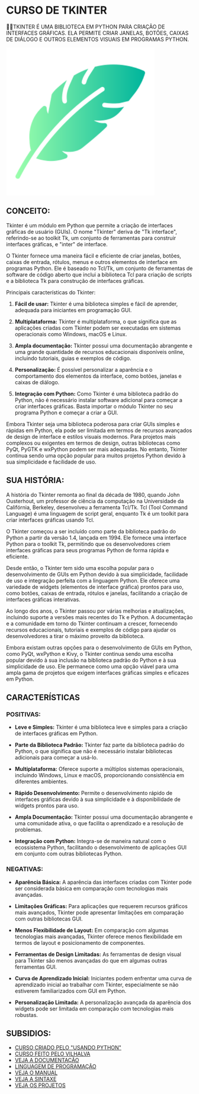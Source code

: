 # CURSO DE TKINTER
👨‍⚖️TKINTER É UMA BIBLIOTECA EM PYTHON PARA CRIAÇÃO DE INTERFACES GRÁFICAS. ELA PERMITE CRIAR JANELAS, BOTÕES, CAIXAS DE DIÁLOGO E OUTROS ELEMENTOS VISUAIS EM PROGRAMAS PYTHON.

<img src="FOTO.png" align="center" width="400"> <br>

## CONCEITO:
Tkinter é um módulo em Python que permite a criação de interfaces gráficas de usuário (GUIs). O nome "Tkinter" deriva de "Tk interface", referindo-se ao toolkit Tk, um conjunto de ferramentas para construir interfaces gráficas, e "inter" de interface.

O Tkinter fornece uma maneira fácil e eficiente de criar janelas, botões, caixas de entrada, rótulos, menus e outros elementos de interface em programas Python. Ele é baseado no Tcl/Tk, um conjunto de ferramentas de software de código aberto que inclui a biblioteca Tcl para criação de scripts e a biblioteca Tk para construção de interfaces gráficas.

Principais características do Tkinter:

1. **Fácil de usar:** Tkinter é uma biblioteca simples e fácil de aprender, adequada para iniciantes em programação GUI.

2. **Multiplataforma:** Tkinter é multiplataforma, o que significa que as aplicações criadas com Tkinter podem ser executadas em sistemas operacionais como Windows, macOS e Linux.

3. **Ampla documentação:** Tkinter possui uma documentação abrangente e uma grande quantidade de recursos educacionais disponíveis online, incluindo tutoriais, guias e exemplos de código.

4. **Personalização:** É possível personalizar a aparência e o comportamento dos elementos da interface, como botões, janelas e caixas de diálogo.

5. **Integração com Python:** Como Tkinter é uma biblioteca padrão do Python, não é necessário instalar software adicional para começar a criar interfaces gráficas. Basta importar o módulo Tkinter no seu programa Python e começar a criar a GUI.

Embora Tkinter seja uma biblioteca poderosa para criar GUIs simples e rápidas em Python, ela pode ser limitada em termos de recursos avançados de design de interface e estilos visuais modernos. Para projetos mais complexos ou exigentes em termos de design, outras bibliotecas como PyQt, PyGTK e wxPython podem ser mais adequadas. No entanto, Tkinter continua sendo uma opção popular para muitos projetos Python devido à sua simplicidade e facilidade de uso.

## SUA HISTÓRIA:
A história do Tkinter remonta ao final da década de 1980, quando John Ousterhout, um professor de ciência da computação na Universidade da Califórnia, Berkeley, desenvolveu a ferramenta Tcl/Tk. Tcl (Tool Command Language) é uma linguagem de script geral, enquanto Tk é um toolkit para criar interfaces gráficas usando Tcl.

O Tkinter começou a ser incluído como parte da biblioteca padrão do Python a partir da versão 1.4, lançada em 1994. Ele fornece uma interface Python para o toolkit Tk, permitindo que os desenvolvedores criem interfaces gráficas para seus programas Python de forma rápida e eficiente.

Desde então, o Tkinter tem sido uma escolha popular para o desenvolvimento de GUIs em Python devido à sua simplicidade, facilidade de uso e integração perfeita com a linguagem Python. Ele oferece uma variedade de widgets (elementos de interface gráfica) prontos para uso, como botões, caixas de entrada, rótulos e janelas, facilitando a criação de interfaces gráficas interativas.

Ao longo dos anos, o Tkinter passou por várias melhorias e atualizações, incluindo suporte a versões mais recentes do Tk e Python. A documentação e a comunidade em torno do Tkinter continuam a crescer, fornecendo recursos educacionais, tutoriais e exemplos de código para ajudar os desenvolvedores a tirar o máximo proveito da biblioteca.

Embora existam outras opções para o desenvolvimento de GUIs em Python, como PyQt, wxPython e Kivy, o Tkinter continua sendo uma escolha popular devido à sua inclusão na biblioteca padrão do Python e à sua simplicidade de uso. Ele permanece como uma opção viável para uma ampla gama de projetos que exigem interfaces gráficas simples e eficazes em Python.

## CARACTERÍSTICAS
### POSITIVAS:
- **Leve e Simples:** Tkinter é uma biblioteca leve e simples para a criação de interfaces gráficas em Python.

- **Parte da Biblioteca Padrão:** Tkinter faz parte da biblioteca padrão do Python, o que significa que não é necessário instalar bibliotecas adicionais para começar a usá-lo.

- **Multiplataforma:** Oferece suporte a múltiplos sistemas operacionais, incluindo Windows, Linux e macOS, proporcionando consistência em diferentes ambientes.

- **Rápido Desenvolvimento:** Permite o desenvolvimento rápido de interfaces gráficas devido à sua simplicidade e à disponibilidade de widgets prontos para uso.

- **Ampla Documentação:** Tkinter possui uma documentação abrangente e uma comunidade ativa, o que facilita o aprendizado e a resolução de problemas.

- **Integração com Python:** Integra-se de maneira natural com o ecossistema Python, facilitando o desenvolvimento de aplicações GUI em conjunto com outras bibliotecas Python.

### NEGATIVAS:
- **Aparência Básica:** A aparência das interfaces criadas com Tkinter pode ser considerada básica em comparação com tecnologias mais avançadas.

- **Limitações Gráficas:** Para aplicações que requerem recursos gráficos mais avançados, Tkinter pode apresentar limitações em comparação com outras bibliotecas GUI.

- **Menos Flexibilidade de Layout:** Em comparação com algumas tecnologias mais avançadas, Tkinter oferece menos flexibilidade em termos de layout e posicionamento de componentes.

- **Ferramentas de Design Limitadas:** As ferramentas de design visual para Tkinter são menos avançadas do que em algumas outras ferramentas GUI.

- **Curva de Aprendizado Inicial:** Iniciantes podem enfrentar uma curva de aprendizado inicial ao trabalhar com Tkinter, especialmente se não estiverem familiarizados com GUI em Python.

- **Personalização Limitada:** A personalização avançada da aparência dos widgets pode ser limitada em comparação com tecnologias mais robustas.

## SUBSIDIOS:
- [CURSO CRIADO PELO "USANDO PYTHON"](https://youtube.com/playlist?list=PLGFzROSPU9oWZZNGPJvyWO4JAnHGPNVEt&si=N4T2p31RGGu4R845)
- [CURSO FEITO PELO VILHALVA](https://github.com/VILHALVA)
- [VEJA A DOCUMENTAÇÃO](https://docs.python.org/pt-br/3/library/tk.html)
- [LINGUAGEM DE PROGRAMAÇÃO](https://github.com/VILHALVA/CURSO-DE-PYTHON)
- [VEJA O MANUAL](./MANUAl.md)
- [VEJA A SINTAXE](./SINTAXE.md)
- [VEJA OS PROJETOS](https://github.com/VILHALVA?tab=repositories&q=+topic:TKINTER)

